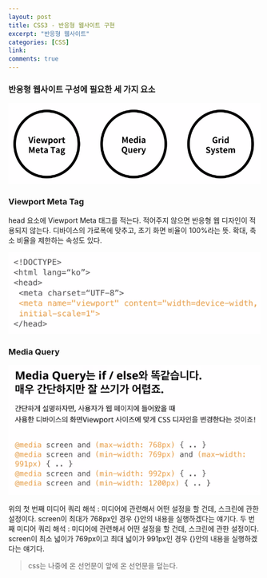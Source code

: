```yaml
---
layout: post
title: CSS3 - 반응형 웹사이트 구현
excerpt: "반응형 웹사이트"
categories: [CSS]
link:
comments: true
---
```


<h3>반응형 웹사이트 구성에 필요한 세 가지 요소</h3>

![Smithsonian Image](/img/2017-09-13-31.PNG)<br />

<h3>Viewport Meta Tag</h3>

head 요소에 Viewport Meta 태그를 적는다. 적어주지 않으면 반응형 웹 디자인이 적용되지 않는다. 디바이스의 가로폭에 맞추고, 초기 화면 비율이 100%라는 뜻. 확대, 축소 비율을 제한하는 속성도 있다.

![Smithsonian Image](/img/2017-09-13-32.PNG)<br />

<h3>Media Query</h3>

![Smithsonian Image](/img/2017-09-13-33.PNG)<br />

위의 첫 번째 미디어 쿼리 해석 : 미디어에 관련해서 어떤 설정을 할 건데, 스크린에 관한 설정이다. screen이 최대가 768px인 경우 {}안의 내용을 실행하겠다는 얘기다.
두 번째 미디어 쿼리 해석 : 미디어에 관련해서 어떤 설정을 할 건데, 스크린에 관한 설정이다. screen이 최소 넓이가 769px이고 최대 넓이가 991px인 경우 {}안의 내용을 실행하겠다는 얘기다.

>css는 나중에 온 선언문이 앞에 온 선언문을 덮는다.
